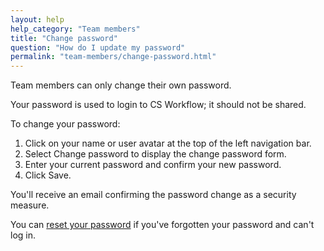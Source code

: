```yaml
---
layout: help
help_category: "Team members"
title: "Change password"
question: "How do I update my password"
permalink: "team-members/change-password.html"
---
```


Team members can only change their own password.

Your password is used to login to CS Workflow; it should not be shared.

To change your password:

1.  Click on your name or user
    avatar at the top of the left navigation bar.
2.  Select Change password to
    display the change password form.
3.  Enter your current password
    and confirm your new password.
4.  Click Save.

You\'ll receive an email confirming the password change as a security
measure.

You can [reset your password](https://app.csworkflow.com/password_resets/new) if
you\'ve forgotten your password and can\'t log in.